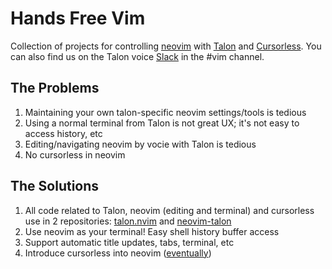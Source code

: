 # Hands Free Vim 

Collection of projects for controlling [neovim](https://neovim.io/) with [Talon](https://talonvoice.com/) and [Cursorless](https://github.com/cursorless-dev/cursorless). You can also find us on the Talon voice [Slack](https://talonvoice.com/chat) in the #vim channel.

## The Problems

1. Maintaining your own talon-specific neovim settings/tools is tedious
2. Using a normal terminal from Talon is not great UX; it's not easy to access history, etc
3. Editing/navigating neovim by vocie with Talon is tedious
4. No cursorless in neovim

## The Solutions

1. All code related to Talon, neovim (editing and terminal) and cursorless use in 2 repositories: [talon.nvim](https://github.com/hands-free-vim/talon.nvim) and [neovim-talon](https://github.com/hands-free-vim/neovim-talon)
3. Use neovim as your terminal! Easy shell history buffer access
4. Support automatic title updates, tabs, terminal, etc
5. Introduce cursorless into neovim ([eventually](https://github.com/cursorless-dev/cursorless/pull/2256))
